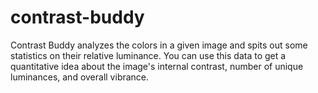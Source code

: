 # contrast-buddy
Contrast Buddy analyzes the colors in a given image and spits out some statistics on their relative luminance. 
You can use this data to get a quantitative idea about the image's internal contrast, number of unique luminances, and overall vibrance.
